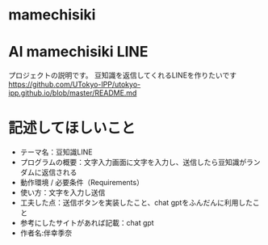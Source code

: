 # mamechisiki

# AI mamechisiki LINE
プロジェクトの説明です。
豆知識を返信してくれるLINEを作りたいです
https://github.com/UTokyo-IPP/utokyo-ipp.github.io/blob/master/README.md

# 記述してほしいこと
- テーマ名：豆知識LINE
- プログラムの概要：文字入力画面に文字を入力し、送信したら豆知識がランダムに返信される
- 動作環境 / 必要条件（Requirements）
- 使い方：文字を入力し送信
- 工夫した点：送信ボタンを実装したこと、chat gptをふんだんに利用したこと
- 参考にしたサイトがあれば記載：chat gpt
- 作者名:伴幸季奈
